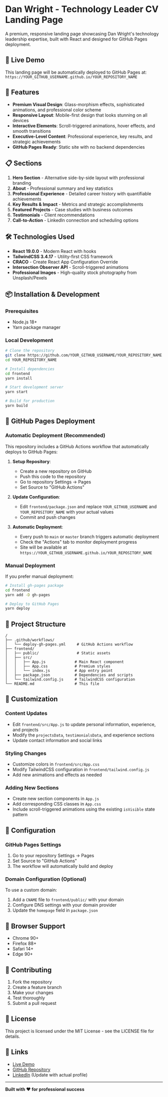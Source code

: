 # Dan Wright - Technology Leader CV Landing Page

A premium, responsive landing page showcasing Dan Wright's technology leadership expertise, built with React and designed for GitHub Pages deployment.

## 🚀 Live Demo

This landing page will be automatically deployed to GitHub Pages at: `https://YOUR_GITHUB_USERNAME.github.io/YOUR_REPOSITORY_NAME`

## 🎯 Features

- **Premium Visual Design**: Glass-morphism effects, sophisticated animations, and professional color scheme
- **Responsive Layout**: Mobile-first design that looks stunning on all devices
- **Interactive Elements**: Scroll-triggered animations, hover effects, and smooth transitions
- **Executive-Level Content**: Professional experience, key results, and strategic achievements
- **GitHub Pages Ready**: Static site with no backend dependencies

## 📋 Sections

1. **Hero Section** - Alternative side-by-side layout with professional branding
2. **About** - Professional summary and key statistics
3. **Professional Experience** - Detailed career history with quantifiable achievements
4. **Key Results & Impact** - Metrics and strategic accomplishments
5. **Featured Projects** - Case studies with business outcomes
6. **Testimonials** - Client recommendations
7. **Call-to-Action** - LinkedIn connection and scheduling options

## 🛠️ Technologies Used

- **React 19.0.0** - Modern React with hooks
- **TailwindCSS 3.4.17** - Utility-first CSS framework
- **CRACO** - Create React App Configuration Override
- **Intersection Observer API** - Scroll-triggered animations
- **Professional Images** - High-quality stock photography from Unsplash/Pexels

## 📦 Installation & Development

### Prerequisites
- Node.js 18+ 
- Yarn package manager

### Local Development
```bash
# Clone the repository
git clone https://github.com/YOUR_GITHUB_USERNAME/YOUR_REPOSITORY_NAME.git
cd YOUR_REPOSITORY_NAME

# Install dependencies
cd frontend
yarn install

# Start development server
yarn start

# Build for production
yarn build
```

## 🚀 GitHub Pages Deployment

### Automatic Deployment (Recommended)

This repository includes a GitHub Actions workflow that automatically deploys to GitHub Pages:

1. **Setup Repository**:
   - Create a new repository on GitHub
   - Push this code to the repository
   - Go to repository Settings → Pages
   - Set Source to "GitHub Actions"

2. **Update Configuration**:
   - Edit `frontend/package.json` and replace `YOUR_GITHUB_USERNAME` and `YOUR_REPOSITORY_NAME` with your actual values
   - Commit and push changes

3. **Automatic Deployment**:
   - Every push to `main` or `master` branch triggers automatic deployment
   - Check the "Actions" tab to monitor deployment progress
   - Site will be available at `https://YOUR_GITHUB_USERNAME.github.io/YOUR_REPOSITORY_NAME`

### Manual Deployment

If you prefer manual deployment:

```bash
# Install gh-pages package
cd frontend
yarn add -D gh-pages

# Deploy to GitHub Pages
yarn deploy
```

## 📁 Project Structure

```
/
├── .github/workflows/
│   └── deploy-gh-pages.yml     # GitHub Actions workflow
├── frontend/
│   ├── public/                 # Static assets
│   ├── src/
│   │   ├── App.js             # Main React component
│   │   ├── App.css            # Premium styles
│   │   └── index.js           # App entry point
│   ├── package.json           # Dependencies and scripts
│   └── tailwind.config.js     # TailwindCSS configuration
└── README.md                  # This file
```

## 🎨 Customization

### Content Updates
- Edit `frontend/src/App.js` to update personal information, experience, and projects
- Modify the `projectsData`, `testimonialsData`, and experience sections
- Update contact information and social links

### Styling Changes
- Customize colors in `frontend/src/App.css`
- Modify TailwindCSS configuration in `frontend/tailwind.config.js`
- Add new animations and effects as needed

### Adding New Sections
- Create new section components in `App.js`
- Add corresponding CSS classes in `App.css`
- Include scroll-triggered animations using the existing `isVisible` state pattern

## 🔧 Configuration

### GitHub Pages Settings
1. Go to your repository Settings → Pages
2. Set Source to "GitHub Actions"
3. The workflow will automatically build and deploy

### Domain Configuration (Optional)
To use a custom domain:
1. Add a `CNAME` file to `frontend/public/` with your domain
2. Configure DNS settings with your domain provider
3. Update the `homepage` field in `package.json`

## 📱 Browser Support

- Chrome 90+
- Firefox 88+
- Safari 14+
- Edge 90+

## 🤝 Contributing

1. Fork the repository
2. Create a feature branch
3. Make your changes
4. Test thoroughly
5. Submit a pull request

## 📄 License

This project is licensed under the MIT License - see the LICENSE file for details.

## 🔗 Links

- [Live Demo](https://YOUR_GITHUB_USERNAME.github.io/YOUR_REPOSITORY_NAME)
- [GitHub Repository](https://github.com/YOUR_GITHUB_USERNAME/YOUR_REPOSITORY_NAME)
- [LinkedIn](https://linkedin.com/in/dan-wright) (Update with actual profile)

---

**Built with ❤️ for professional success**